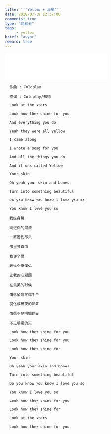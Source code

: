 ```yaml
---
title: '''Yellow + 流星'''
date: 2018-07-19 12:37:00
comments: true
type: "网易云"
tags:
     - yellow
brief: "async"
reward: true
---
```


<iframe frameborder="no" border="0" marginwidth="0" marginheight="0" width=330 height=86 src="//music.163.com/outchain/player?type=3&id=2060904923&auto=1&height=66"></iframe>

<!--more-->

```
  作曲 : Coldplay

  作词 : Coldplay/郑钧

  Look at the stars

  Look how they shine for you

  And everything you do

  Yeah they were all yellow

  I came along

  I wrote a song for you

  And all the things you do

  And it was called Yellow

  Your skin

  Oh yeah your skin and bones

  Turn into something beautiful

  Do you know you know I love you so

  You know I love you so

  我纵身跳

  跳进你的河流

  一直游到尽头

  那里多自由

  我许个愿

  我许个愿保佑

  让我的心凝固

  在最美的时候

  情愿坠落在你手中

  羽化成黑夜的彩虹

  情愿不见明媚的天

  不见明媚的天

  Look how they shine for you

  Look how they shine for you

  Look how they shine for

  Your skin

  Oh yeah your skin and bones

  Turn into something beautiful

  Do you know you know I love you so

  You know I love you so

  Look how they shine for you

  Look how they shine for

  Look at the stars

  Look how they shine for you
```
